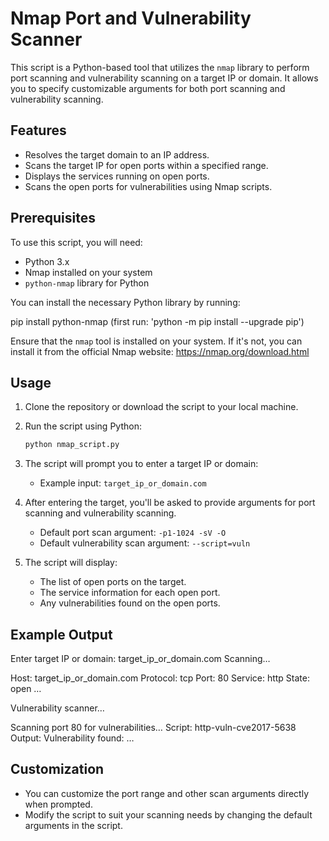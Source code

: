 # Nmap Port and Vulnerability Scanner

This script is a Python-based tool that utilizes the `nmap` library to perform port scanning and vulnerability scanning on a target IP or domain. It allows you to specify customizable arguments for both port scanning and vulnerability scanning.

## Features
- Resolves the target domain to an IP address.
- Scans the target IP for open ports within a specified range.
- Displays the services running on open ports.
- Scans the open ports for vulnerabilities using Nmap scripts.

## Prerequisites

To use this script, you will need:
- Python 3.x
- Nmap installed on your system
- `python-nmap` library for Python

You can install the necessary Python library by running:

pip install python-nmap (first run: 'python -m pip install --upgrade pip')

Ensure that the `nmap` tool is installed on your system. If it's not, you can install it from the official Nmap website: https://nmap.org/download.html

## Usage

1. Clone the repository or download the script to your local machine.

2. Run the script using Python:
    ```bash
    python nmap_script.py
    ```

3. The script will prompt you to enter a target IP or domain:
    - Example input: `target_ip_or_domain.com`

4. After entering the target, you'll be asked to provide arguments for port scanning and vulnerability scanning. 
   - Default port scan argument: `-p1-1024 -sV -O`
   - Default vulnerability scan argument: `--script=vuln`

5. The script will display:
   - The list of open ports on the target.
   - The service information for each open port.
   - Any vulnerabilities found on the open ports.

## Example Output
Enter target IP or domain: target_ip_or_domain.com
Scanning…

Host: target_ip_or_domain.com
Protocol: tcp
Port: 80
Service: http
State: open
…

Vulnerability scanner…

Scanning port 80 for vulnerabilities…
Script: http-vuln-cve2017-5638
Output: Vulnerability found: …

## Customization

- You can customize the port range and other scan arguments directly when prompted.
- Modify the script to suit your scanning needs by changing the default arguments in the script.
